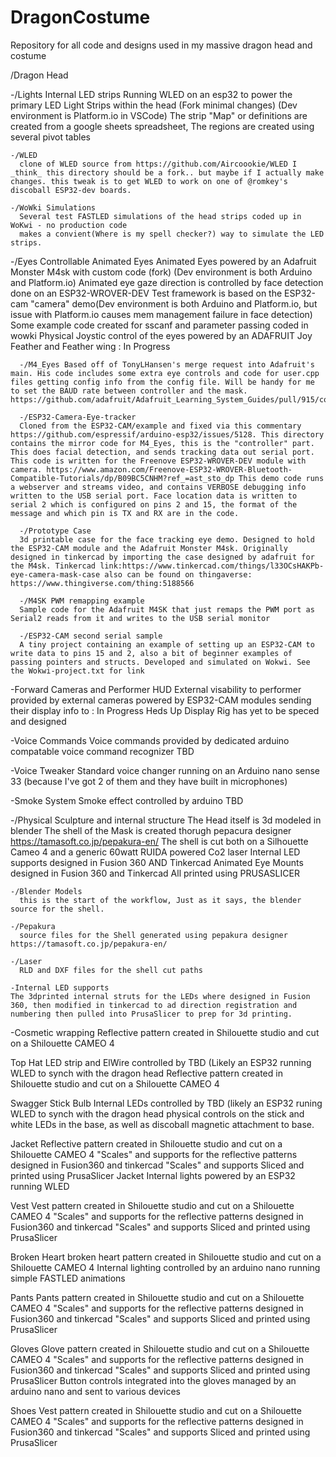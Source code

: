 # DragonCostume 
Repository for all code and designs used in my massive dragon head and costume

/Dragon Head 

  -/Lights 
    Internal LED strips
    Running WLED on an esp32 to power the primary LED Light Strips within the head (Fork minimal changes) (Dev environment is Platform.io in VSCode)
    The strip "Map" or definitions are created from a google sheets spreadsheet, The regions are created using several pivot tables

    -/WLED
      clone of WLED source from https://github.com/Aircoookie/WLED I _think_ this directory should be a fork.. but maybe if I actually make changes. this tweak is to get WLED to work on one of @romkey's discoball ESP32-dev boards. 

    -/WoWki Simulations
      Several test FASTLED simulations of the head strips coded up in WoKwi - no production code
      makes a convient(Where is my spell checker?) way to simulate the LED strips.

  -/Eyes Controllable Animated Eyes
    Animated Eyes powered by an Adafruit Monster M4sk with custom code (fork) (Dev environment is both Arduino and Platform.io)
    Animated eye gaze direction is controlled by face detection done on an ESP32-WROVER-DEV Test framework is based on the ESP32-cam "camera" demo(Dev environment is both Arduino and Platform.io, but issue with Platform.io causes mem management failure in face detection)
    Some example code created for sscanf and parameter passing coded in wowki
    Physical Joystic control of the eyes powered by an ADAFRUIT Joy Feather and Feather wing : In Progress

      -/M4_Eyes Based off of TonyLHansen's merge request into Adafruit's main. His code includes some extra eye controls and code for user.cpp files getting config info from the config file. Will be handy for me to set the BAUD rate between controller and the mask. https://github.com/adafruit/Adafruit_Learning_System_Guides/pull/915/commits/2b4827c8276a8fa8b2f16dbccf2c00a39fa4a631
    
      -/ESP32-Camera-Eye-tracker
      Cloned from the ESP32-CAM/example and fixed via this commentary https://github.com/espressif/arduino-esp32/issues/5128. This directory contains the mirror code for M4_Eyes, this is the "controller" part. This does facial detection, and sends tracking data out serial port. This code is written for the Freenove ESP32-WROVER-DEV module with camera. https://www.amazon.com/Freenove-ESP32-WROVER-Bluetooth-Compatible-Tutorials/dp/B09BC5CNHM?ref_=ast_sto_dp This demo code runs a webserver and streams video, and contains VERBOSE debugging info written to the USB serial port. Face location data is written to serial 2 which is configured on pins 2 and 15, the format of the message and which pin is TX and RX are in the code. 

      -/Prototype Case
      3d printable case for the face tracking eye demo. Designed to hold the ESP32-CAM module and the Adafruit Monster M4sk. Originally designed in tinkercad by importing the case designed by adafruit for the M4sk. Tinkercad link:https://www.tinkercad.com/things/l33OCsHAKPb-eye-camera-mask-case also can be found on thingaverse: https://www.thingiverse.com/thing:5188566

      -/M4SK PWM remapping example
      Sample code for the Adafruit M4SK that just remaps the PWM port as Serial2 reads from it and writes to the USB serial monitor

      -/ESP32-CAM second serial sample
      A tiny project containing an example of setting up an ESP32-CAM to write data to pins 15 and 2, also a bit of beginner examples of passing pointers and structs. Developed and simulated on Wokwi. See the Wokwi-project.txt for link
  
  
  -Forward Cameras and Performer HUD
    External visability to performer provided by external cameras powered by ESP32-CAM modules sending their display info to : In Progress
    Heds Up Display Rig has yet to be speced and designed
    
  -Voice Commands
    Voice commands provided by dedicated arduino compatable voice command recognizer TBD
  
  -Voice Tweaker
    Standard voice changer running on an Arduino nano sense 33 (because I've got 2 of them and they have built in microphones)
    
  -Smoke System
    Smoke effect controlled by arduino TBD

  -/Physical 
    Sculpture and internal structure
    The Head itself is 3d modeled in blender
    The shell of the Mask is created thorugh pepacura designer https://tamasoft.co.jp/pepakura-en/
    The shell is cut both on a Silhouette Cameo 4 and a generic 60watt RUIDA powered Co2 laser
    Internal LED supports designed in Fusion 360 AND Tinkercad
    Animated Eye Mounts designed in Fusion 360 and Tinkercad
    All printed using PRUSASLICER

    -/Blender Models
      this is the start of the workflow, Just as it says, the blender source for the shell.
    
    -/Pepakura
      source files for the Shell generated using pepakura designer https://tamasoft.co.jp/pepakura-en/

    -/Laser
      RLD and DXF files for the shell cut paths

    -Internal LED supports
    The 3dprinted internal struts for the LEDs where designed in Fusion 360, then modified in tinkercad to ad direction registration and numbering then pulled into PrusaSlicer to prep for 3d printing. 



  -Cosmetic wrapping
    Reflective pattern created in Shilouette studio and cut on a Shilouette CAMEO 4
    
Top Hat
    LED strip and ElWire controlled by TBD (Likely an ESP32 running WLED to synch with the dragon head
    Reflective pattern created in Shilouette studio and cut on a Shilouette CAMEO 4
    
Swagger Stick
    Bulb Internal LEDs controlled by TBD (likely an ESP32 runing WLED to synch with the dragon head
    physical controls on the stick and white LEDs in the base, as well as discoball magnetic attachment to base. 
    
Jacket
    Reflective pattern created in Shilouette studio and cut on a Shilouette CAMEO 4
    "Scales" and supports for the reflective patterns designed in Fusion360 and tinkercad
    "Scales" and supports Sliced and printed using PrusaSlicer
    Jacket Internal lights powered by an ESP32 running WLED
    
Vest
    Vest pattern created in Shilouette studio and cut on a Shilouette CAMEO 4
    "Scales" and supports for the reflective patterns designed in Fusion360 and tinkercad
    "Scales" and supports Sliced and printed using PrusaSlicer
    
Broken Heart
    broken heart pattern created in Shilouette studio and cut on a Shilouette CAMEO 4
    Internal lighting controlled by an arduino nano running simple FASTLED animations
    
Pants
    Pants pattern created in Shilouette studio and cut on a Shilouette CAMEO 4
    "Scales" and supports for the reflective patterns designed in Fusion360 and tinkercad
    "Scales" and supports Sliced and printed using PrusaSlicer

Gloves
    Glove pattern created in Shilouette studio and cut on a Shilouette CAMEO 4
    "Scales" and supports for the reflective patterns designed in Fusion360 and tinkercad
    "Scales" and supports Sliced and printed using PrusaSlicer
    Button controls integrated into the gloves managed by an arduino nano and sent to various devices

Shoes
    Vest pattern created in Shilouette studio and cut on a Shilouette CAMEO 4
    "Scales" and supports for the reflective patterns designed in Fusion360 and tinkercad
    "Scales" and supports Sliced and printed using PrusaSlicer

 

